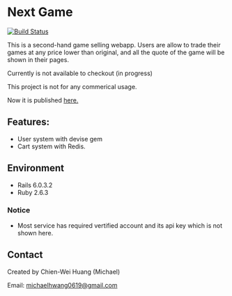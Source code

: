 # Next Game
[![Build Status](https://travis-ci.org/kuei0221/next_game.svg?branch=master)](https://travis-ci.org/kuei0221/next_game)

This is a second-hand game selling webapp.
Users are allow to trade their games at any price lower than original, and all the quote of the game will be shown in their pages.

Currently is not available to checkout (in progress)

This project is not for any commerical usage.

Now it is published [here.](https://next-game-bro.herokuapp.com/)

## Features:
* User system with devise gem
* Cart system with Redis.
 
## Environment
* Rails 6.0.3.2
* Ruby 2.6.3
  
### Notice
* Most service has required vertified account and its api key which is not shown here.

## Contact
Created by Chien-Wei Huang (Michael)

Email: michaelhwang0619@gmail.com
